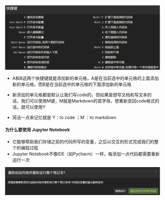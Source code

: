 ![1565688309608](assets/1565688309608.png)

- A和B这两个快捷键就是添加新的单元格，A是在当前选中的单元格的上面添加新的单元格，而B是在当前选中的单元格的下面添加新的单元格 

- 新添加的单元格都是默认让我们写code的，但如果是想写文档和写文本的话，我们可以使用M键，M就是Markdown的首字母，想重新变回code格式的话，就可以使用Y

- 简洁一点来记忆就是 Y：to code ；M ：to markdown

#### 为什么要使用 Jupyter Notebook

- 它能够帮助我们存储之前的代码所写的变量，之后以交互的形式完成我们的整个的编程过程
- Jupyter Notebook不像IDE（如Pycharm）一样，每添加一点代码都需要重新运行一次 

![1565700219536](assets/1565700219536.png)

